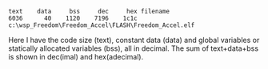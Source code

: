 ```
text    data     bss     dec     hex filename
6036      40    1120    7196    1c1c c:\wsp_Freedom\Freedom_Accel\FLASH\Freedom_Accel.elf
```
Here I have the code size (text), constant data (data) and global variables or statically allocated variables (bss), all in decimal. The sum of text+data+bss is shown in dec(imal) and hex(adecimal).
